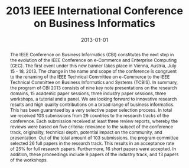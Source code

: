 ---
abstract: 'The IEEE Conference on Business Informatics (CBI) constitutes the next
  step in the evolution of the IEEE Conference on e-Commerce and Enterprise Computing
  (CEC). The first event under this new banner takes place in Vienna, Austria, July
  15 - 18, 2013. The change in the name and scope of the conference is congruent to
  the renaming of the IEEE Technical Committee on e-Commerce to the IEEE Technical
  Committee on Business Informatics and Systems (TCBIS).  In summary, the program
  of CBI 2013 consists of nine key note presentations on the research domains, 15
  academic paper sessions, three industry paper sessions, three workshops, a tutorial
  and a panel. We are looking forward to innovative research results and high quality
  contributions on a broad range of business informatics. This has been guaranteed
  by a very selective paper selection process. In total we received 103 submissions
  from 29 countries to the research tracks of the conference. Each submission received
  at least three review reports, whereby the reviews were based on five criteria:
  relevance to the subject of the conference track, originality, technical depth,
  potential impact on the community, and presentation. Out of the total amount of
  103 submissions, the program committee selected 26 full papers in the research track.
  This results in an acceptance rate of 25% for full research papers. Furthermore,
  16 short papers were accepted. In addition, these proceedings include 9 papers of
  the industry track, and 13 papers of the workshops.'
authors:
- Birgit Hofreiter
- Kwei-Jay Lin
- Christian Huemer
- Erik Proper
- Jorge Sanz
date: '2013-01-01'
featured: false
links:
- name: Publik
  url: https://publik.tuwien.ac.at/showentry.php?ID=219710&lang=2
publication: 'IEEE Computer Society, 2013, ISBN: 978-0-7695-5072-5; 436 S'
publication_types:
- '5'
publishDate: '2013-01-01'
title: 2013 IEEE International Conference on Business Informatics
url_pdf: http://ieeexplore.ieee.org/xpl/mostRecentIssue.jsp?punumber=6642227
---